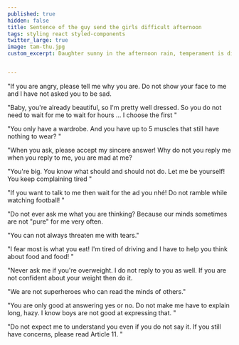```yaml
---
published: true
hidden: false
title: Sentence of the guy send the girls difficult afternoon
tags: styling react styled-components
twitter_large: true
image: tam-thu.jpg
custom_excerpt: Daughter sunny in the afternoon rain, temperament is difficult to understand and pamper. You must know how many messages to send but do not dare to say.


---
```


"If you are angry, please tell me why you are. Do not show your face to me and I have not asked you to be sad.

"Baby, you're already beautiful, so I'm pretty well dressed. So you do not need to wait for me to wait for hours ... I choose the first "

"You only have a wardrobe. And you have up to 5 muscles that still have nothing to wear? "

"When you ask, please accept my sincere answer! Why do not you reply me when you reply to me, you are mad at me?

"You're big. You know what should and should not do. Let me be yourself! You keep complaining tired "

"If you want to talk to me then wait for the ad you nhé! Do not ramble while watching football! "

"Do not ever ask me what you are thinking? Because our minds sometimes are not "pure" for me very often.

"You can not always threaten me with tears."

"I fear most is what you eat! I'm tired of driving and I have to help you think about food and food! "

"Never ask me if you're overweight. I do not reply to you as well. If you are not confident about your weight then do it.

"We are not superheroes who can read the minds of others."

"You are only good at answering yes or no. Do not make me have to explain long, hazy. I know boys are not good at expressing that. "

"Do not expect me to understand you even if you do not say it. If you still have concerns, please read Article 11. "

